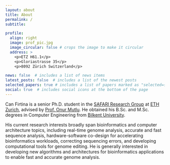 ```yaml
---
layout: about
title: About
permalink: /
subtitle:

profile:
  align: right
  image: prof_pic.jpg
  image_circular: false # crops the image to make it circular
  address: >
    <p>ETZ H61.1</p>
    <p>Gloriastrasse 35</p>
    <p>8092 Zürich Switzerland</p>

news: false  # includes a list of news items
latest_posts: false  # includes a list of the newest posts
selected_papers: true # includes a list of papers marked as "selected={true}"
social: true  # includes social icons at the bottom of the page
---
```


Can Firtina is a senior Ph.D. student in the [SAFARI Research Group](https://safari.ethz.ch) at [ETH Zurich](https://ethz.ch/en.html), advised by [Prof. Onur Mutlu](https://people.inf.ethz.ch/omutlu/). He obtained his B.Sc. and M.Sc. degrees in Computer Engineering from [Bilkent University](https://w3.bilkent.edu.tr/bilkent/).

His current research interests broadly span bioinformatics and computer architecture topics, including real-time genome analysis, accurate and fast sequence analysis, hardware-software co-design for accelerating bioinformatics workloads, correcting sequencing errors, and developing computational tools for genome editing. He is generally interested in developing new algorithms and architectures for bioinformatics applications to enable fast and accurate genome analysis.
